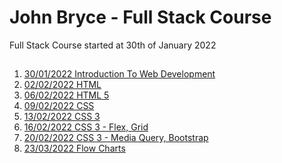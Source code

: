 # John Bryce - Full Stack Course

Full Stack Course started at 30th of January 2022

##

1. [30/01/2022 Introduction To Web Development](https://github.com/barsheshet/jbc-2022-01-30-fullstack/tree/main/2022-01-30%20Introduction%20To%20Web%20Development)
2. [02/02/2022 HTML](https://github.com/barsheshet/jbc-2022-01-30-fullstack/tree/main/2022-02-02%20HTML)
3. [06/02/2022 HTML 5](https://github.com/barsheshet/jbc-2022-01-30-fullstack/tree/main/2022-02-06%20HTML%205)
4. [09/02/2022 CSS](https://github.com/barsheshet/jbc-2022-01-30-fullstack/tree/main/2022-02-09%20CSS)
5. [13/02/2022 CSS 3](https://github.com/barsheshet/jbc-2022-01-30-fullstack/tree/main/2022-02-13%20CSS%203)
6. [16/02/2022 CSS 3 - Flex, Grid](https://github.com/barsheshet/jbc-2022-01-30-fullstack/tree/main/2022-02-16%20CSS%203%20-%20Flex%2C%20Grid)
7. [20/02/2022 CSS 3 - Media Query, Bootstrap](https://github.com/barsheshet/jbc-2022-01-30-fullstack/tree/main/2022-02-20%20Media%20Query%2C%20Bootstrap)
8. [23/03/2022 Flow Charts](https://github.com/barsheshet/jbc-2022-01-30-fullstack/tree/main/2022-02-23%20Flow%20Charts)
